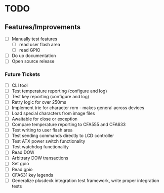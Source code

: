 # TODO

## Features/Improvements

- [ ] Manually test features
  - [ ] read user flash area
  - [ ] read GPIO
- [ ] Do up documentation
- [ ] Open source release

### Future Tickets

- [ ] CLI tool
- [ ] Test temperature reporting (configure and log)
- [ ] Test key reporting (configure and log)
- [ ] Retry logic for over 250ms
- [ ] Implement trie for character rom - makes general across devices
- [ ] Load special characters from image files
- [ ] Awaitable for close or exception
- [ ] Compare temperature reporting to CFA555 and CFA633
- [ ] Test writing to user flash area
- [ ] Test sending commands directly to LCD controller
- [ ] Test ATX power switch functionality
- [ ] Test watchdog functionality
- [ ] Read DOW
- [ ] Arbitrary DOW transactions
- [ ] Set gpio
- [ ] Read gpio
- [ ] CFA631 key legends
- [ ] Generalize plusdeck integration test framework, write proper integration tests
